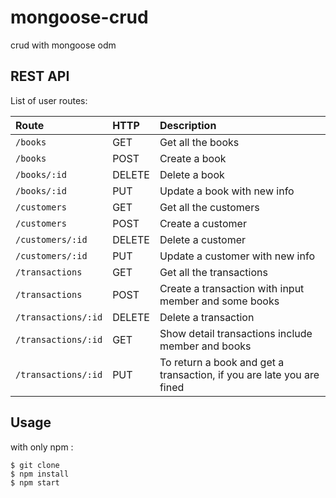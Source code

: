 # mongoose-crud
crud with mongoose odm

## REST API

List of user routes:

| Route               | HTTP            | Description     |
|:--------------------|:----------------|:----------------|
| `/books`        |GET            | Get all the books|
| `/books`        |POST           | Create a book|
| `/books/:id`    |DELETE         | Delete a book|
| `/books/:id`    |PUT            | Update a book with new info|
| `/customers`    |GET            | Get all the customers|
| `/customers`    |POST           | Create a customer|
| `/customers/:id`|DELETE         | Delete a customer|
| `/customers/:id`|PUT            | Update a customer with new info|
| `/transactions`        |GET            | Get all the transactions|
| `/transactions`        |POST           | Create a transaction with input member and some books|
| `/transactions/:id`    |DELETE         | Delete a transaction|
| `/transactions/:id`    |GET            | Show detail transactions include member and books|
| `/transactions/:id`    |PUT            | To return a book and get a transaction, if you are late you are fined|

## Usage
with only npm :
```
$ git clone
$ npm install
$ npm start
```
